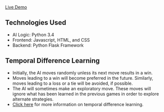 [Live Demo](http://rl-tictactoe.us-east-2.elasticbeanstalk.com)

**Technologies Used**
---
* AI Logic: Python 3.4
* Frontend: Javascript, HTML, and CSS
* Backend: Python Flask Framework

**Temporal Difference Learning**
---
* Initially, the AI moves randomly unless its next move results in a win.
* Moves leading to a win will become preferred in the future. Similarly, moves leading to a loss or a tie will be avoided, if possible.
* The AI will sometimes make an exploratory move. These moves will ignore what has been learned in the previous games in order to explore alternate strategies.
* [Click here](https://en.wikipedia.org/wiki/Temporal_difference_learning) for more information on temporal difference learning.
